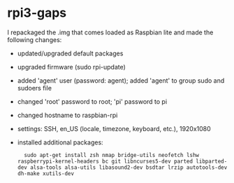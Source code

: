# rpi3-gaps

I repackaged the .img that comes loaded as Raspbian lite and made the following changes:
- updated/upgraded default packages
- upgraded firmware (sudo rpi-update)
- added 'agent' user (password: agent); added 'agent' to group sudo and sudoers file
- changed 'root' password to root; 'pi' password to pi
- changed hostname to raspbian-rpi
- settings: SSH, en_US (locale, timezone, keyboard, etc.), 1920x1080
- installed additional packages:

		sudo apt-get install zsh nmap bridge-utils neofetch lshw raspberrypi-kernel-headers bc git libncurses5-dev parted libparted-dev alsa-tools alsa-utils libasound2-dev bsdtar lrzip autotools-dev dh-make xutils-dev
